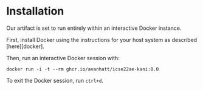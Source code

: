 # Installation 

Our artifact is set to run entirely within an interactive Docker instance. 

First, install Docker using the instructions for your host system as described [here][docker].

Then, run an interactive Docker session with:

```
docker run -i -t --rm ghcr.io/avanhatt/icse22ae-kani:0.0
```

To exit the Docker session, run `ctrl+d`.
